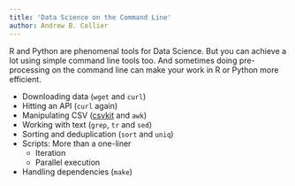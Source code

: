 ```yaml
---
title: 'Data Science on the Command Line'
author: Andrew B. Collier
---
```


R and Python are phenomenal tools for Data Science. But you can achieve a lot using simple command line tools too. And sometimes doing pre-processing on the command line can make your work in R or Python more efficient.

- Downloading data (`wget` and `curl`)
- Hitting an API (`curl` again)
- Manipulating CSV ([csvkit](https://csvkit.readthedocs.io/en/latest/) and `awk`)
- Working with text (`grep`, `tr` and `sed`)
- Sorting and deduplication (`sort` and `uniq`)
- Scripts: More than a one-liner
  - Iteration
  - Parallel execution
- Handling dependencies (`make`)